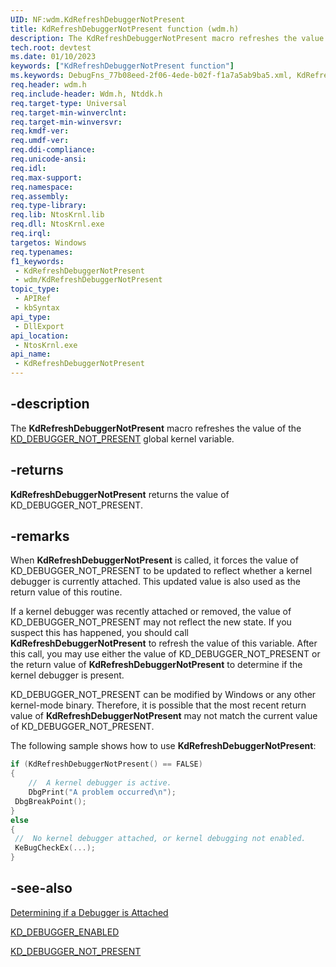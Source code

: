 ```yaml
---
UID: NF:wdm.KdRefreshDebuggerNotPresent
title: KdRefreshDebuggerNotPresent function (wdm.h)
description: The KdRefreshDebuggerNotPresent macro refreshes the value of the KD_DEBUGGER_NOT_PRESENT global kernel variable.
tech.root: devtest
ms.date: 01/10/2023
keywords: ["KdRefreshDebuggerNotPresent function"]
ms.keywords: DebugFns_77b08eed-2f06-4ede-b02f-f1a7a5ab9ba5.xml, KdRefreshDebuggerNotPresent, KdRefreshDebuggerNotPresent function [Driver Development Tools], devtest.kdrefreshdebuggernotpresent, ntddk/KdRefreshDebuggerNotPresent
req.header: wdm.h
req.include-header: Wdm.h, Ntddk.h
req.target-type: Universal
req.target-min-winverclnt:
req.target-min-winversvr: 
req.kmdf-ver: 
req.umdf-ver: 
req.ddi-compliance: 
req.unicode-ansi: 
req.idl: 
req.max-support: 
req.namespace: 
req.assembly: 
req.type-library: 
req.lib: NtosKrnl.lib
req.dll: NtosKrnl.exe
req.irql: 
targetos: Windows
req.typenames: 
f1_keywords:
 - KdRefreshDebuggerNotPresent
 - wdm/KdRefreshDebuggerNotPresent
topic_type:
 - APIRef
 - kbSyntax
api_type:
 - DllExport
api_location:
 - NtosKrnl.exe
api_name:
 - KdRefreshDebuggerNotPresent
---
```


## -description

The **KdRefreshDebuggerNotPresent** macro refreshes the value of the [KD_DEBUGGER_NOT_PRESENT](/previous-versions/ff548125(v=vs.85)) global kernel variable.

## -returns

**KdRefreshDebuggerNotPresent** returns the value of KD_DEBUGGER_NOT_PRESENT.

## -remarks

When **KdRefreshDebuggerNotPresent** is called, it forces the value of KD_DEBUGGER_NOT_PRESENT to be updated to reflect whether a kernel debugger is currently attached. This updated value is also used as the return value of this routine.

If a kernel debugger was recently attached or removed, the value of KD_DEBUGGER_NOT_PRESENT may not reflect the new state. If you suspect this has happened, you should call **KdRefreshDebuggerNotPresent** to refresh the value of this variable. After this call, you may use either the value of KD_DEBUGGER_NOT_PRESENT or the return value of **KdRefreshDebuggerNotPresent** to determine if the kernel debugger is present.

KD_DEBUGGER_NOT_PRESENT can be modified by Windows or any other kernel-mode binary. Therefore, it is possible that the most recent return value of **KdRefreshDebuggerNotPresent** may not match the current value of KD_DEBUGGER_NOT_PRESENT.

The following sample shows how to use **KdRefreshDebuggerNotPresent**:

```cpp
if (KdRefreshDebuggerNotPresent() == FALSE)
{
    //  A kernel debugger is active.
    DbgPrint("A problem occurred\n");
 DbgBreakPoint();
}
else
{
 //  No kernel debugger attached, or kernel debugging not enabled.
 KeBugCheckEx(...);
}
```

## -see-also

[Determining if a Debugger is Attached](/windows-hardware/drivers/debugger/determining-if-a-debugger-is-attached)

[KD_DEBUGGER_ENABLED](/previous-versions/ff548118(v=vs.85))

[KD_DEBUGGER_NOT_PRESENT](/previous-versions/ff548125(v=vs.85))
